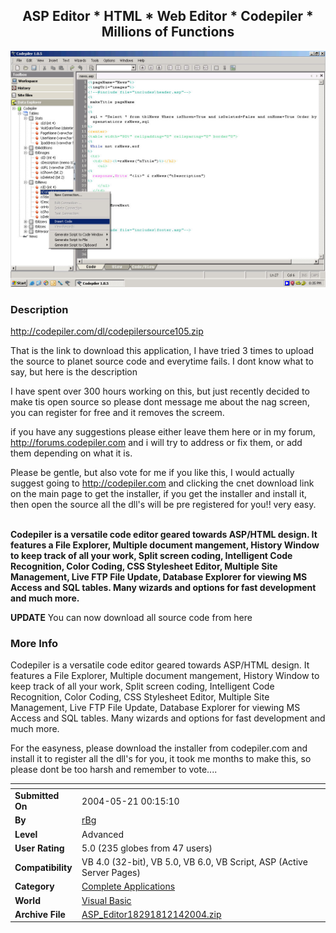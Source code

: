 ﻿<div align="center">

## ASP Editor \* HTML \* Web Editor \* Codepiler \* Millions of Functions

<img src="PIC20047222341531257.jpg">
</div>

### Description

http://codepiler.com/dl/codepilersource105.zip

That is the link to download this application, I have tried 3 times to upload the source to planet source code and everytime fails. I dont know what to say, but here is the description<br>

I have spent over 300 hours working on this, but just recently decided to make tis open source so please dont message me about the nag screen, you can register for free and it removes the screem.

if you have any suggestions please either leave them here or in my forum, http://forums.codepiler.com and i will try to address or fix them, or add them depending on what it is. <br>

Please be gentle, but also vote for me if you like this, I would actually suggest going to http://codepiler.com and clicking the cnet download link on the main page to get the installer, if you get the installer and install it, then open the source all the dll's will be pre registered for you!! very easy.<br><br><b>

Codepiler is a versatile code editor geared towards ASP/HTML design. It features a File Explorer, Multiple document mangement, History Window to keep track of all your work, Split screen coding, Intelligent Code Recognition, Color Coding, CSS Stylesheet Editor, Multiple Site Management, Live FTP File Update, Database Explorer for viewing MS Access and SQL tables. Many wizards and options for fast development and much more.</b>

**UPDATE** You can now download all source code from here
 
### More Info
 
Codepiler is a versatile code editor geared towards ASP/HTML design. It features a File Explorer, Multiple document mangement, History Window to keep track of all your work, Split screen coding, Intelligent Code Recognition, Color Coding, CSS Stylesheet Editor, Multiple Site Management, Live FTP File Update, Database Explorer for viewing MS Access and SQL tables. Many wizards and options for fast development and much more.

For the easyness, please download the installer from codepiler.com and install it to register all the dll's for you, it took me months to make this, so please dont be too harsh and remember to vote....


<span>             |<span>
---                |---
**Submitted On**   |2004-05-21 00:15:10
**By**             |[rBg](https://github.com/Planet-Source-Code/PSCIndex/blob/master/ByAuthor/rbg.md)
**Level**          |Advanced
**User Rating**    |5.0 (235 globes from 47 users)
**Compatibility**  |VB 4\.0 \(32\-bit\), VB 5\.0, VB 6\.0, VB Script, ASP \(Active Server Pages\) 
**Category**       |[Complete Applications](https://github.com/Planet-Source-Code/PSCIndex/blob/master/ByCategory/complete-applications__1-27.md)
**World**          |[Visual Basic](https://github.com/Planet-Source-Code/PSCIndex/blob/master/ByWorld/visual-basic.md)
**Archive File**   |[ASP\_Editor18291812142004\.zip](https://github.com/Planet-Source-Code/rbg-asp-editor-html-web-editor-codepiler-millions-of-functions__1-55112/archive/master.zip)









